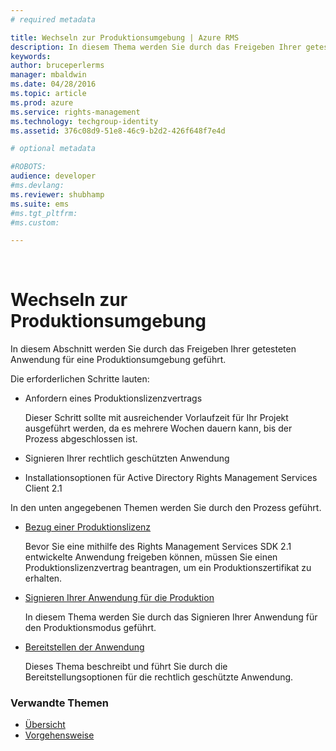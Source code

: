 ```yaml
---
# required metadata

title: Wechseln zur Produktionsumgebung | Azure RMS
description: In diesem Thema werden Sie durch das Freigeben Ihrer getesteten Anwendung für eine Produktionsumgebung geführt.
keywords:
author: bruceperlerms
manager: mbaldwin
ms.date: 04/28/2016
ms.topic: article
ms.prod: azure
ms.service: rights-management
ms.technology: techgroup-identity
ms.assetid: 376c08d9-51e8-46c9-b2d2-426f648f7e4d

# optional metadata

#ROBOTS:
audience: developer
#ms.devlang:
ms.reviewer: shubhamp
ms.suite: ems
#ms.tgt_pltfrm:
#ms.custom:

---
```


﻿
# Wechseln zur Produktionsumgebung

In diesem Abschnitt werden Sie durch das Freigeben Ihrer getesteten Anwendung für eine Produktionsumgebung geführt.

Die erforderlichen Schritte lauten:

-   Anfordern eines Produktionslizenzvertrags

    Dieser Schritt sollte mit ausreichender Vorlaufzeit für Ihr Projekt ausgeführt werden, da es mehrere Wochen dauern kann, bis der Prozess abgeschlossen ist.

-   Signieren Ihrer rechtlich geschützten Anwendung
-   Installationsoptionen für Active Directory Rights Management Services Client 2.1

In den unten angegebenen Themen werden Sie durch den Prozess geführt.

- [Bezug einer Produktionslizenz](obtaining-a-production-license.md)

  Bevor Sie eine mithilfe des Rights Management Services SDK 2.1 entwickelte Anwendung freigeben können, müssen Sie einen Produktionslizenzvertrag beantragen, um ein Produktionszertifikat zu erhalten.
- [Signieren Ihrer Anwendung für die Produktion](signing-your-application-for-production.md)

  In diesem Thema werden Sie durch das Signieren Ihrer Anwendung für den Produktionsmodus geführt.

- [Bereitstellen der Anwendung](deploying-your-application.md)

  Dieses Thema beschreibt und führt Sie durch die Bereitstellungsoptionen für die rechtlich geschützte Anwendung.
 

### Verwandte Themen

* [Übersicht](ad-rms-overview.md)
* [Vorgehensweise](how-to-use-msipc.md)
 

 


<!--HONumber=Apr16_HO3-->


